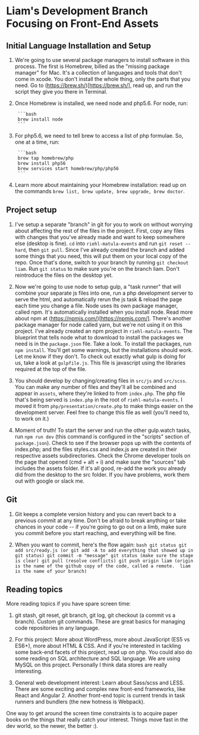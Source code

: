 # Liam's Development Branch Focusing on Front-End Assets

## Initial Language Installation and Setup

1. We're going to use several package managers to install software in this process.  The first is Homebrew, billed as the "missing package manager" for Mac.  It's a collection of languages and tools that don't come in xcode.  You don't install the whole thing, only the parts that you need. Go to (https://brew.sh/)[https://brew.sh/], read up, and run the script they give you there in Terminal.

1. Once Homebrew is installed, we need node and php5.6.  For node, run:

        ```bash
        brew install node
        ```

1. For php5.6, we need to tell brew to access a list of php formulae.  So, one at a time, run:

        ```bash
        brew tap homebrew/php
        brew install php56
        brew services start homebrew/php/php56
        ```

1. Learn more about maintaining your Homebrew installation: read up on the commands ```brew list, brew update, brew upgrade, brew doctor```.

## Project setup

1. I've setup a separate "branch" in git for you to work on without worrying about affecting the rest of the files in the project.  First, copy any files with changes that you've already made and want to keep somewhere else (desktop is fine).  ```cd``` into ```riehl-matula-events``` and run ```git reset --hard```, then ```git pull```.  Since I've already created the branch and added some things that you need, this will put them on your local copy of the repo.  Once that's done, switch to your branch by running ```git checkout liam```.  Run ```git status``` to make sure you're on the branch liam.  Don't reintroduce the files on the desktop yet.

1. Now we're going to use node to setup gulp, a "task runner" that will combine your separate js files into one, run a php development server to serve the html, and automatically rerun the js task & reload the page each time you change a file.  Node uses its own package manager, called npm.  It's automatically installed when you install node.  Read more about npm at (https://npmjs.com/)[https://npmjs.com/].  There's another package manager for node called yarn, but we're not using it on this project.  I've already created an npm project in ```riehl-matula-events```.  The blueprint that tells node what to download to install the packages we need is in the ```package.json``` file.  Take a look.  To install the packages, run ```npm install```.  You'll get some warnings, but the installations should work.  Let me know if they don't.  To check out exactly what gulp is doing for us, take a look at ```gulpfile.js```.  This file is javascript using the libraries required at the top of the file.

1.  You should develop by changing/creating files in ```src/js``` and ```src/scss```.  You can make any number of files and they'll all be combined and appear in ```assets```, where they're linked to from ```index.php```.  The php file that's being served is ```index.php``` in the root of ```riehl-matula-events```.  I moved it from ```php/presentation/create.php``` to make things easier on the development server.  Feel free to change this file as well (you'll need to, to work on it.)

1.  Moment of truth!  To start the server and run the other gulp.watch tasks, run ```npm run dev``` (this command is configured in the "scripts" section of ```package.json```).  Check to see if the browser pops up with the contents of index.php; and the files styles.css and index.js are created in their respective assets subdirectories.  Check the Chrome developer tools on the page that opened (cmd + alt + i) and make sure the "sources" tab includes the assets folder.  If it's all good, re-add the work you already did from the desktop to the src folder.  If you have problems, work them out with google or slack me.

## Git

1.  Git keeps a complete version history and you can revert back to a previous commit at any time.  Don't be afraid to break anything or take chances in your code -- if you're going to go out on a limb, make sure you commit before you start reaching, and everything will be fine.

1.  When you want to commit, here's the flow again:
        ```bash
        git status
        git add src/ready.js (or git add -A to add everything that showed up in git status)
        git commit -m "message"
        git status (make sure the stage is clear)
        git pull (resolve conflicts)
        git push origin liam (origin is the name of the github copy of the code, called a remote.  liam is the name of your branch)
        ```
## Reading topics

More reading topics if you have spare screen time:

1. git stash, git reset, git branch, git log, git checkout (a commit vs a branch).  Custom git commands.  These are great basics for managing code repositories in any language.  

1. For this project: More about WordPress, more about JavaScript (ES5 vs ES6+), more about HTML & CSS.  And if you're interested in tackling some back-end facets of this project, read up on php.  You could also do some reading on SQL architecture and SQL language.  We are using MySQL on this project.  Personally I think data stores are really interesting.  

1. General web development interest: Learn about Sass/scss and LESS.  There are some exciting and complex new front-end frameworks, like React and Angular 2.  Another front-end topic is current trends in task runners and bundlers (the new hotness is Webpack).  

One way to get around the screen time constraints is to acquire paper books on the things that really catch your interest.  Things move fast in the dev world, so the newer, the better :).
